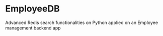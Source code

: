 # EmployeeDB
Advanced Redis search functionalities on Python applied on an Employee management backend app
